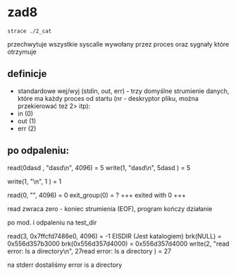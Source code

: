 # zad8
```
strace ./2_cat
```

przechwytuje wszystkie syscalle wywołany przez proces oraz sygnały które otrzymuje

## definicje
- standardowe wej/wyj (stdin, out, err) - trzy domyślne strumienie danych, które ma każdy proces od startu (nr - deskryptor pliku, można przekierować też 2> itp):
 - in (0)
 - out (1)
 - err (2)

## po odpaleniu:
read(0dasd
, "dasd\n", 4096)                 = 5
write(1, "dasd\n", 5dasd
)                   = 5

write(1, "\n", 1
)                       = 1

read(0, "", 4096)                       = 0
exit_group(0)                           = ?
+++ exited with 0 +++

read zwraca zero - koniec strumienia (EOF), program kończy działanie


po mod. i odpaleniu na test_dir

read(3, 0x7ffcfd7486e0, 4096)           = -1 EISDIR (Jest katalogiem)
brk(NULL)                               = 0x556d357b3000
brk(0x556d357d4000)                     = 0x556d357d4000
write(2, "read error: Is a directory\n", 27read error: Is a directory
) = 27

na stderr dostaliśmy error is a directory
